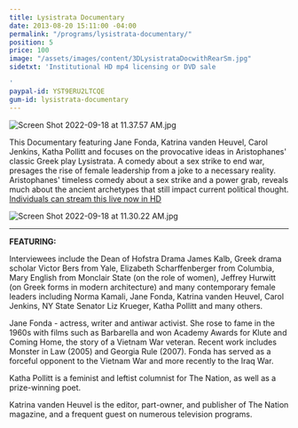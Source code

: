 ```yaml
---
title: Lysistrata Documentary
date: 2013-08-20 15:11:00 -04:00
permalink: "/programs/lysistrata-documentary/"
position: 5
price: 100
image: "/assets/images/content/3DLysistrataDocwithRearSm.jpg"
sidetxt: 'Institutional HD mp4 licensing or DVD sale

'
paypal-id: YST9ERU2LTCQE
gum-id: lysistrata-documentary
---
```


![Screen Shot 2022-09-18 at 11.37.57 AM.jpg](/uploads/Screen%20Shot%202022-09-18%20at%2011.37.57%20AM.jpg)

This Documentary featuring Jane Fonda, Katrina vanden Heuvel, Carol Jenkins, Katha Pollitt and focuses on the provocative ideas in Aristophanes' classic Greek play Lysistrata. A comedy about a sex strike to end war, presages the rise of female leadership from a joke to a necessary reality. Aristophanes' timeless comedy about a sex strike and a power grab, reveals much about the ancient archetypes that still impact current political thought.<script src="https://gumroad.com/js/gumroad.js"></script>\
<a class="gumroad-button" href="https://macmillanfilms.gumroad.com/l/lysistrata-documentary?wanted=true">Individuals can stream this live now in HD</a>

![Screen Shot 2022-09-18 at 11.30.22 AM.jpg](/uploads/Screen%20Shot%202022-09-18%20at%2011.30.22%20AM.jpg)

---

**FEATURING:**

Interviewees include the Dean of Hofstra Drama James Kalb, Greek drama scholar Victor Bers from Yale, Elizabeth Scharffenberger from Columbia, Mary English from Monclair State (on the role of women), Jeffrey Hurwitt (on Greek forms in modern architecture) and many contemporary female leaders including Norma Kamali, Jane Fonda, Katrina vanden Heuvel, Carol Jenkins, NY State Senator Liz Krueger, Katha Pollitt and many others.

Jane Fonda - actress, writer and antiwar activist. She rose to fame in the 1960s with films such as Barbarella and won Academy Awards for Klute and Coming Home, the story of a Vietnam War veteran. Recent work includes Monster in Law (2005) and Georgia Rule (2007). Fonda has served as a forceful opponent to the Vietnam War and more recently to the Iraq War.

Katha Pollitt is a feminist and leftist columnist for The Nation, as well as a prize-winning poet.

Katrina vanden Heuvel is the editor, part-owner, and publisher of The Nation magazine, and a frequent guest on numerous television programs.